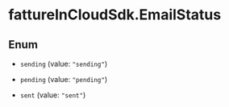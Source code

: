 # fattureInCloudSdk.EmailStatus

## Enum


* `sending` (value: `"sending"`)

* `pending` (value: `"pending"`)

* `sent` (value: `"sent"`)


